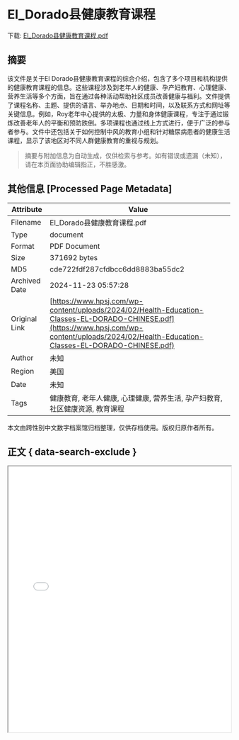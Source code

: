 # El_Dorado县健康教育课程

<!-- tcd_download_link -->
下载: <a href="../El_Dorado县健康教育课程.pdf" download>El_Dorado县健康教育课程.pdf</a>
<!-- tcd_download_link_end -->

## 摘要

<!-- tcd_abstract -->
该文件是关于El Dorado县健康教育课程的综合介绍，包含了多个项目和机构提供的健康教育课程的信息。这些课程涉及到老年人的健康、孕产妇教育、心理健康、营养生活等多个方面，旨在通过各种活动帮助社区成员改善健康与福利。文件提供了课程名称、主题、提供的语言、举办地点、日期和时间，以及联系方式和网址等关键信息。例如，Roy老年中心提供的太极、力量和身体健康课程，专注于通过锻炼改善老年人的平衡和预防跌倒。多项课程也通过线上方式进行，便于广泛的参与者参与。文件中还包括关于如何控制中风的教育小组和针对糖尿病患者的健康生活课程，显示了该地区对不同人群健康教育的重视与规划。

<!-- tcd_abstract_end -->

> 摘要与附加信息为自动生成，仅供检索与参考。如有错误或遗漏（未知），请在本页面协助编辑指正，不胜感激。

## 其他信息 [Processed Page Metadata]

| Attribute       | Value                                  |
|-----------------|----------------------------------------|
| Filename        | El_Dorado县健康教育课程.pdf                             |
| Type            | document                                 |
| Format          | PDF Document                               |
| Size            | 371692 bytes                           |
| MD5             | cde722fdf287cfdbcc6dd8883ba55dc2                                  |
| Archived Date   | 2024-11-23 05:57:28                             |
| Original Link   | [https://www.hpsj.com/wp-content/uploads/2024/02/Health-Education-Classes-EL-DORADO-CHINESE.pdf](https://www.hpsj.com/wp-content/uploads/2024/02/Health-Education-Classes-EL-DORADO-CHINESE.pdf)                         |
| Author          | 未知                               |
| Region          | 美国                               |
| Date            | 未知                                 |
| Tags            | 健康教育, 老年人健康, 心理健康, 营养生活, 孕产妇教育, 社区健康资源, 教育课程                                 |

本文由跨性别中文数字档案馆归档整理，仅供存档使用。版权归原作者所有。


## 正文 { data-search-exclude }

<!-- tcd_main_text -->
<iframe src="../El_Dorado县健康教育课程.pdf" width="100%" height="600px">
    <p>无法显示PDF，请下载查看。</p>
</iframe>
<!-- tcd_main_text_end -->

